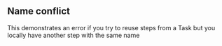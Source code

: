 ## Name conflict

This demonstrates an error if you try to reuse steps from a Task but you locally have another step with the same name
